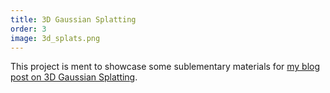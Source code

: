 ```yaml
---
title: 3D Gaussian Splatting
order: 3
image: 3d_splats.png
---
```

This project is ment to showcase some sublementary materials for <a href="https://medium.com/@SaschaKirch/turn-yourself-into-a-3d-gaussian-splat-3a2bc59a770f" target="_blank">my blog post on 3D Gaussian Splatting</a>.

<div class="columns is-multiline">
	<div class="column is-one-third">
		<spline-viewer
				class="is-centered"
				hint
				loading-anim-type="spinner-small-light"
				url="https://prod.spline.design/j5CFsJbZxqQSXIJM/scene.splinecode"
				background="rgba(78,55,56,0.2)">
		</spline-viewer>
	</div>
	<div class="column is-one-third">
		<spline-viewer
				hint
				loading-anim-type="spinner-small-light"
				url="https://prod.spline.design/j5CFsJbZxqQSXIJM/scene.splinecode"
				background="rgba(126,133,109,0.2)">
		</spline-viewer>
	</div>
	<div class="column is-one-third">
		<spline-viewer
				hint
				loading-anim-type="spinner-small-light"
				url="https://prod.spline.design/j5CFsJbZxqQSXIJM/scene.splinecode"
				background="rgba(49,69,108,0.2)">
		</spline-viewer>
	</div>
</div> 


<script src="{{site.baseurl}}/assets/js/spline_viewer.js"></script>
